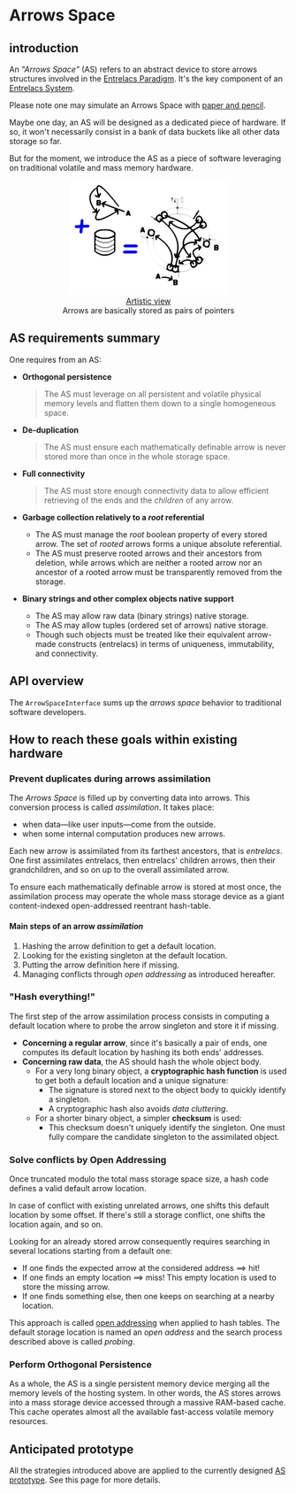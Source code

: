 # Arrows Space

## introduction

An _"Arrows Space"_ (AS) refers to an abstract device to store arrows structures involved in the [Entrelacs Paradigm](ArrowParadigm.md). It's the key component of an [Entrelacs System](DesignIntroduction.md).

Please note one may simulate an Arrows Space with [paper and pencil](PenAndPaperReferenceDesign.md).

Maybe one day, an AS will be designed as a dedicated piece of hardware. If so, it won't necessarily consist in a bank of data buckets like all other data storage so far.

But for the moment, we introduce the AS as a piece of software leveraging on traditional volatile and mass memory hardware.

<div align='middle'><img src='pictures/mem0.png' /><br /><u>Artistic view</u><br />Arrows are basically stored as pairs of pointers</div>

## AS requirements summary

One requires from an AS:

- **Orthogonal persistence**  
  > The AS must leverage on all persistent and volatile physical memory levels and flatten them down to a single homogeneous space.

- **De-duplication**  
  > The AS must ensure each mathematically definable arrow is never stored more than once in the whole storage space.

- **Full connectivity**  
  > The AS must store enough connectivity data to allow efficient retrieving of the ends and the _children_ of any arrow.

- **Garbage collection relatively to a _root_ referential**  
  - The AS must manage the _root_ boolean property of every stored arrow. The set of _rooted_ arrows forms a unique absolute referential.  
  - The AS must preserve rooted arrows and their ancestors from deletion, while arrows which are neither a rooted arrow nor an ancestor of a rooted arrow must be transparently removed from the storage.

- **Binary strings and other complex objects native support**  
  - The AS may allow raw data (binary strings) native storage.  
  - The AS may allow tuples (ordered set of arrows) native storage.  
  - Though such objects must be treated like their equivalent arrow-made constructs (entrelacs) in terms of uniqueness, immutability, and connectivity.

## API overview

The `ArrowSpaceInterface` sums up the _arrows space_ behavior to traditional software developers.

## How to reach these goals within existing hardware

### Prevent duplicates during arrows assimilation

The _Arrows Space_ is filled up by converting data into arrows. This conversion process is called _assimilation_. It takes place:

- when data—like user inputs—come from the outside.
- when some internal computation produces new arrows.

Each new arrow is assimilated from its farthest ancestors, that is _entrelacs_. One first assimilates entrelacs, then entrelacs' children arrows, then their grandchildren, and so on up to the overall assimilated arrow.

To ensure each mathematically definable arrow is stored at most once, the assimilation process may operate the whole mass storage device as a giant content-indexed open-addressed reentrant hash-table.

#### Main steps of an arrow _assimilation_

1. Hashing the arrow definition to get a default location.  
2. Looking for the existing singleton at the default location.  
3. Putting the arrow definition here if missing.  
4. Managing conflicts through _open addressing_ as introduced hereafter.

### "Hash everything!"

The first step of the arrow assimilation process consists in computing a default location where to probe the arrow singleton and store it if missing.

- **Concerning a regular arrow**, since it's basically a pair of ends, one computes its default location by hashing its both ends' addresses.  
- **Concerning raw data**, the AS should hash the whole object body.  
  - For a very long binary object, a **cryptographic hash function** is used to get both a default location and a unique signature:  
    - The signature is stored next to the object body to quickly identify a singleton.  
    - A cryptographic hash also avoids _data cluttering_.  
  - For a shorter binary object, a simpler **checksum** is used:  
    - This checksum doesn't uniquely identify the singleton. One must fully compare the candidate singleton to the assimilated object.

### Solve conflicts by Open Addressing

Once truncated modulo the total mass storage space size, a hash code defines a valid default arrow location.

In case of conflict with existing unrelated arrows, one shifts this default location by some offset. If there's still a storage conflict, one shifts the location again, and so on.

Looking for an already stored arrow consequently requires searching in several locations starting from a default one:

- If one finds the expected arrow at the considered address ==> hit!  
- If one finds an empty location ==> miss! This empty location is used to store the missing arrow.  
- If one finds something else, then one keeps on searching at a nearby location.

This approach is called [open addressing](OpenAddressing.md) when applied to hash tables. The default storage location is named an _open address_ and the search process described above is called _probing_.

### Perform Orthogonal Persistence

As a whole, the AS is a single persistent memory device merging all the memory levels of the hosting system. In other words, the AS stores arrows into a mass storage device accessed through a massive RAM-based cache. This cache operates almost all the available fast-access volatile memory resources.

## Anticipated prototype

All the strategies introduced above are applied to the currently designed [AS prototype](ArrowsSpacePrototype.md). See this page for more details.

